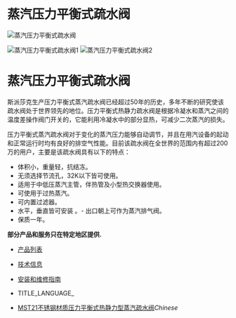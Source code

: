 

# 蒸汽压力平衡式疏水阀

![蒸汽压力平衡式疏水阀](/d/file/p/2f997e746ee23a076f77d7f20d289f2c.jpg)

![蒸汽压力平衡式疏水阀1](/d/file/p/2f997e746ee23a076f77d7f20d289f2c.jpg) ![蒸汽压力平衡式疏水阀2](/d/file/p/b21cc3200ee89b0336c52b538bf1ffc1.jpg)

# 蒸汽压力平衡式疏水阀

斯派莎克生产压力平衡式蒸汽疏水阀已经超过50年的历史，多年不断的研究使该疏水阀处于世界领先的地位。压力平衡式热静力疏水阀是根据冷凝水和蒸汽之间的温度差操作阀门开关的，它能利用冷凝水中的部分显热，可减少二次蒸汽的损失。

压力平衡式蒸汽疏水阀对于变化的蒸汽压力能够自动调节，并且在用汽设备的起动和正常运行时均有良好的排空气性能。目前该疏水阀在全世界的范围内有超过200万的用户，主要是该疏水阀具有以下的特点：

-   体积小，重量轻，抗结冻。
-   无须选择节流孔，32K以下皆可使用。
-   适用于中低压蒸汽主管，伴热管及小型热交换器使用。
-   可使用于过热蒸汽。
-   可内置过滤器。
-   水平，垂直皆可安装
。-   出口朝上可作为蒸汽排气阀。
-   保质一年。

**部分产品和服务只在特定地区提供.**

-   [产品列表](javascript:navactive(1);)
-   [技术信息](javascript:navactive(2);)
-   [安装和维修指南](javascript:navactive(3);)

-   TITLE_LANGUAGE_
-   [MST21不锈钢材质压力平衡式热静力型蒸汽疏水阀](/balanced-pressure/MST21.html "MST21不锈钢材质压力平衡式热静力型蒸汽疏水阀")_Chinese_
